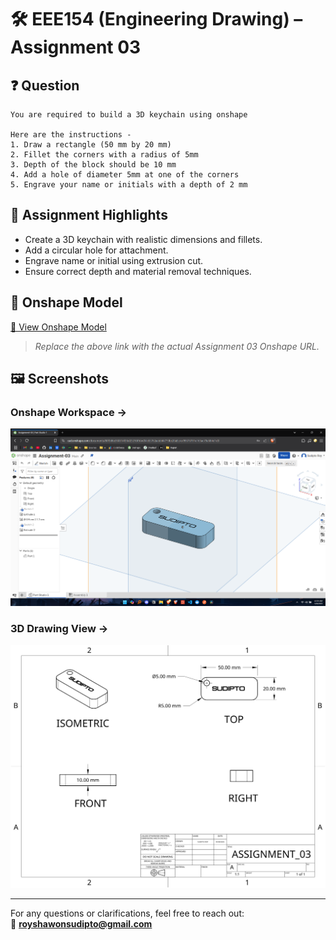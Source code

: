 # 🛠️ EEE154 (Engineering Drawing) – Assignment 03

## ❓ Question
```
You are required to build a 3D keychain using onshape

Here are the instructions -
1. Draw a rectangle (50 mm by 20 mm)
2. Fillet the corners with a radius of 5mm
3. Depth of the block should be 10 mm
4. Add a hole of diameter 5mm at one of the corners
5. Engrave your name or initials with a depth of 2 mm
```

## 📌 Assignment Highlights

- Create a 3D keychain with realistic dimensions and fillets.
- Add a circular hole for attachment.
- Engrave name or initial using extrusion cut.
- Ensure correct depth and material removal techniques.

## 🔗 Onshape Model

[🔗 View Onshape Model](https://cad.onshape.com/documents/example-link-assignment03)

> *Replace the above link with the actual Assignment 03 Onshape URL.*

## 🖼️ Screenshots

### Onshape Workspace →
![Onshape Screenshot](./Screenshot-Assignment_03.png)

### 3D Drawing View →
![Drawing View](./Assignment_03-Drawing_View.png)

---

For any questions or clarifications, feel free to reach out:  
📧 **royshawonsudipto@gmail.com**
